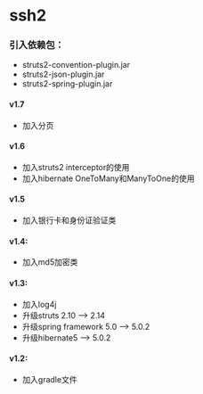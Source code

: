 # ssh2

### 引入依赖包：

* struts2-convention-plugin.jar
* struts2-json-plugin.jar
* struts2-spring-plugin.jar

#### v1.7
* 加入分页

#### v1.6
* 加入struts2 interceptor的使用
* 加入hibernate OneToMany和ManyToOne的使用

#### v1.5
* 加入银行卡和身份证验证类

#### v1.4:
* 加入md5加密类

#### v1.3:
* 加入log4j
* 升级struts 2.10 --> 2.14
* 升级spring framework 5.0 --> 5.0.2
* 升级hibernate5 --> 5.0.2

#### v1.2:
* 加入gradle文件


